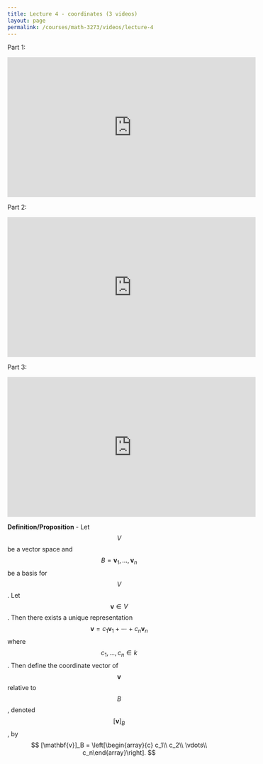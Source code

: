 ```yaml
---
title: Lecture 4 - coordinates (3 videos)
layout: page
permalink: /courses/math-3273/videos/lecture-4
---
```

Part 1:
<iframe width="560" height="315" src="https://www.youtube.com/embed/iMeeUOeD4Tg" title="YouTube video player" frameborder="0" allow="accelerometer; autoplay; clipboard-write; encrypted-media; gyroscope; picture-in-picture" allowfullscreen></iframe>

Part 2:
<iframe width="560" height="315" src="https://www.youtube.com/embed/C15G9RK0L9E" title="YouTube video player" frameborder="0" allow="accelerometer; autoplay; clipboard-write; encrypted-media; gyroscope; picture-in-picture" allowfullscreen></iframe>

Part 3:
<iframe width="560" height="315" src="https://www.youtube.com/embed/bs8mnBcVkX8" title="YouTube video player" frameborder="0" allow="accelerometer; autoplay; clipboard-write; encrypted-media; gyroscope; picture-in-picture" allowfullscreen></iframe>


**Definition/Proposition** - Let $$ V $$ be a vector space and $$ B = \mathbf{v}_1,\ldots, \mathbf{v}_n $$ be a basis for $$ V $$. Let $$ \mathbf{v} \in V $$. Then there exists a unique representation
$$ \mathbf{v} = c_1\mathbf{v}_1 + \cdots + c_n\mathbf{v}_n $$
where $$ c_1,\ldots, c_n\in k $$.
Then define the coordinate vector of $$ \mathbf{v} $$ relative to $$ B $$, denoted $$ [\mathbf{v}]_B $$, by 
$$ [\mathbf{v}]_B = \left[\begin{array}{c} c_1\\ c_2\\ \vdots\\ c_n\end{array}\right]. $$

